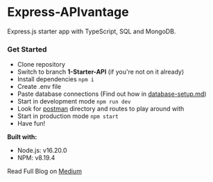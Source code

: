 # Express-APIvantage

Express.js starter app with TypeScript, SQL and MongoDB.

### Get Started

* Clone repository
* Switch to branch **1-Starter-API** (if you're not on it already)
* Install dependencies `npm i`
* Create .env file
* Paste database connections (Find out how in [database-setup.md](https://github.com/Leka-Workshop/Express-APIvantage/blob/1-Starter-API/database-setup/database-setup.md))
* Start in development mode `npm run dev`
* Look for [postman](https://github.com/Leka-Workshop/Express-APIvantage/tree/1-Starter-API/postman) directory and routes to play around with
* Start in production mode `npm start`
* Have fun!

**Built with:**
* Node.js: v16.20.0
* NPM: v8.19.4

Read Full Blog on [Medium](https://mirzaleka.medium.com/express-js-starter-api-with-typescript-deef5c4b6b70)
